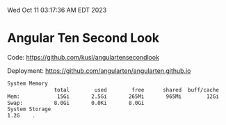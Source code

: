 Wed Oct 11 03:17:36 AM EDT 2023

# Angular Ten Second Look

Code: https://github.com/kusl/angulartensecondlook

Deployment: https://github.com/angularten/angularten.github.io

```bash
System Memory
               total        used        free      shared  buff/cache   available
Mem:            15Gi       2.5Gi       265Mi       965Mi        12Gi        11Gi
Swap:          8.0Gi       0.0Ki       8.0Gi
System Storage
1.2G	.
